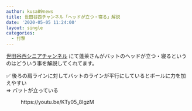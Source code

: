 ```yaml
---
author: kusa89news
title: 世田谷西チャンネル「ヘッドが立つ・寝る」解説
date: '2020-05-05 11:24:00'
layout: single
categories:
  - 打撃
---
```


[世田谷西シニアチャンネル](https://www.youtube.com/channel/UCKtIewBXjsFuUytUsKP64PQ) にて蓬莱さんがバットのヘッドが立つ・寝るというのはどういう事を解説してくれてます。

✅ 後ろの肩ラインに対してバットのラインが平行にしているとボールに力を加えやすい  
=> バットが立っている

<figure class="wp-block-embed-youtube wp-block-embed is-type-video is-provider-youtube wp-embed-aspect-16-9 wp-has-aspect-ratio">

<div class="wp-block-embed__wrapper">https://youtu.be/KTy05_8IgzM</div>

</figure>